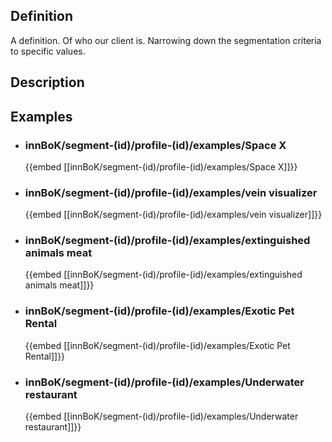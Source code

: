 
## Definition
A definition. Of who our client is. Narrowing down the segmentation criteria to specific values.
## Description
## Examples
- ### innBoK/segment-(id)/profile-(id)/examples/Space X
	{{embed [[innBoK/segment-(id)/profile-(id)/examples/Space X]]}}
- ### innBoK/segment-(id)/profile-(id)/examples/vein visualizer
	{{embed [[innBoK/segment-(id)/profile-(id)/examples/vein visualizer]]}}
- ### innBoK/segment-(id)/profile-(id)/examples/extinguished animals meat
	{{embed [[innBoK/segment-(id)/profile-(id)/examples/extinguished animals meat]]}}
- ### innBoK/segment-(id)/profile-(id)/examples/Exotic Pet Rental
	{{embed [[innBoK/segment-(id)/profile-(id)/examples/Exotic Pet Rental]]}}
- ### innBoK/segment-(id)/profile-(id)/examples/Underwater restaurant
	{{embed [[innBoK/segment-(id)/profile-(id)/examples/Underwater restaurant]]}}












